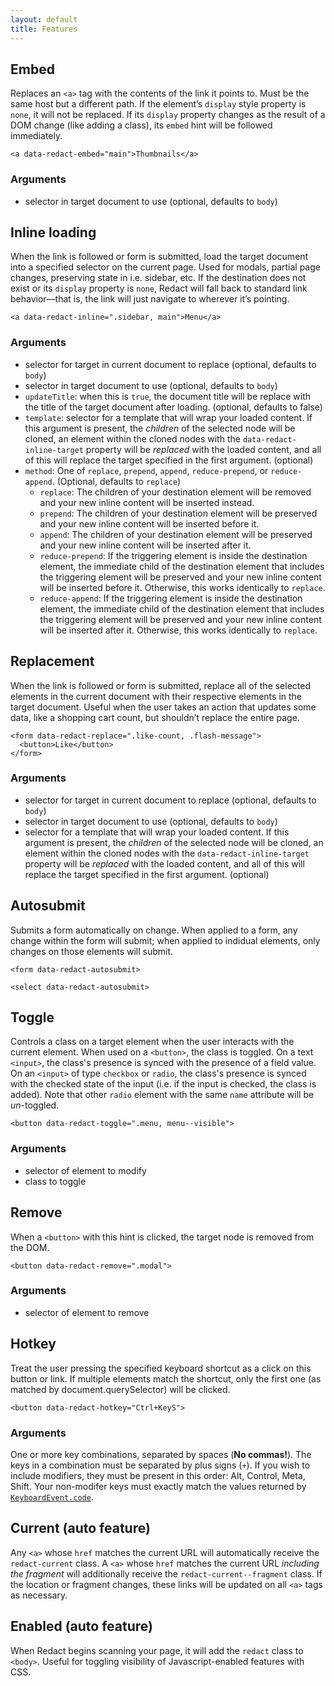 ```yaml
---
layout: default
title: Features
---
```

## Embed

Replaces an `<a>` tag with the contents of the link it points to. Must be the same host but a different path. If the element’s `display` style property is `none`, it will not be replaced. If its `display` property changes as the result of a DOM change (like adding a class), its `embed` hint will be followed immediately.

    <a data-redact-embed="main">Thumbnails</a>

### Arguments

- selector in target document to use (optional, defaults to `body`)

## Inline loading

When the link is followed or form is submitted, load the target document into a specified selector on the current page. Used for modals, partial page changes, preserving state in i.e. sidebar, etc. If the destination does not exist or its `display` property is `none`, Redact will fall back to standard link behavior—that is, the link will just navigate to wherever it’s pointing.

    <a data-redact-inline=".sidebar, main">Menu</a>

### Arguments

- selector for target in current document to replace (optional, defaults to `body`)
- selector in target document to use (optional, defaults to `body`)
- `updateTitle`: when this is `true`, the document title will be replace with the title of the target document after loading. (optional, defaults to false)
- `template`: selector for a template that will wrap your loaded content. If this argument is present, the _children_ of the selected node will be cloned, an element within the cloned nodes with the `data-redact-inline-target` property will be _replaced_ with the loaded content, and all of this will replace the target specified in the first argument. (optional)
- `method`: One of `replace`, `prepend`, `append`, `reduce-prepend`, or `reduce-append`. (Optional, defaults to `replace`)
  - `replace`: The children of your destination element will be removed and your new inline content will be inserted instead.
  - `prepend`: The children of your destination element will be preserved and your new inline content will be inserted before it.
  - `append`: The children of your destination element will be preserved and your new inline content will be inserted after it.
  - `reduce-prepend`: If the triggering element is inside the destination element, the immediate child of the destination element that includes the triggering element will be preserved and your new inline content will be inserted before it. Otherwise, this works identically to `replace`.
  - `reduce-append`: If the triggering element is inside the destination element, the immediate child of the destination element that includes the triggering element will be preserved and your new inline content will be inserted after it. Otherwise, this works identically to `replace`.

## Replacement

When the link is followed or form is submitted, replace all of the selected elements in the current document with their respective elements in the target document. Useful when the user takes an action that updates some data, like a shopping cart count, but shouldn’t replace the entire page.

    <form data-redact-replace=".like-count, .flash-message">
      <button>Like</button>
    </form>

### Arguments

- selector for target in current document to replace (optional, defaults to `body`)
- selector in target document to use (optional, defaults to `body`)
- selector for a template that will wrap your loaded content. If this argument is present, the _children_ of the selected node will be cloned, an element within the cloned nodes with the `data-redact-inline-target` property will be _replaced_ with the loaded content, and all of this will replace the target specified in the first argument. (optional)

## Autosubmit

Submits a form automatically on change. When applied to a form, any change within the form will submit; when applied to indidual elements, only changes on those elements will submit.

    <form data-redact-autosubmit>

    <select data-redact-autosubmit>

## Toggle

Controls a class on a target element when the user interacts with the current element. When used on a `<button>`, the class is toggled. On a text `<input>`, the class's presence is synced with the presence of a field value. On an `<input>` of type `checkbox` or `radio`, the class's presence is synced with the checked state of the input (i.e. if the input is checked, the class is added). Note that other `radio` element with the same `name` attribute will be _un_-toggled.

    <button data-redact-toggle=".menu, menu--visible">

### Arguments

- selector of element to modify
- class to toggle

## Remove

When a `<button>` with this hint is clicked, the target node is removed from the DOM.

    <button data-redact-remove=".modal">

### Arguments

- selector of element to remove

## Hotkey

Treat the user pressing the specified keyboard shortcut as a click on this button or link. If multiple elements match the shortcut, only the first one (as matched by document.querySelector) will be clicked.

    <button data-redact-hotkey="Ctrl+KeyS">

### Arguments

One or more key combinations, separated by spaces (**No commas!**). The keys in a combination must be separated by plus signs (`+`). If you wish to include modifiers, they must be present in this order: Alt, Control, Meta, Shift. Your non-modifer keys must exactly match the values returned by [`KeyboardEvent.code`](https://developer.mozilla.org/en-US/docs/Web/API/KeyboardEvent/code).

## Current (auto feature)

Any `<a>` whose `href` matches the current URL will automatically receive the `redact-current` class. A `<a>` whose `href` matches the current URL _including the fragment_ will additionally receive the `redact-current--fragment` class. If the location or fragment changes, these links will be updated on all `<a>` tags as necessary.

## Enabled (auto feature)

When Redact begins scanning your page, it will add the `redact` class to `<body>`. Useful for toggling visibility of Javascript-enabled features with CSS.
